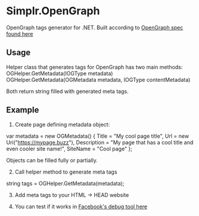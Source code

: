 # Simplr.OpenGraph

OpenGraph tags generator for .NET. Built according to [OpenGraph spec found here](http://ogp.me/)

## Usage

Helper class that generates tags for OpenGraph has two main methods:
OGHelper.GetMetadata<T>(IOGType<T> metadata)
OGHelper.GetMetadata<T>(OGMetadata metadata, IOGType<T> contentMetadata)

Both return string filled with generated meta tags.

## Example

1. Create page defining metadata object:

var metadata = new OGMetadata() {
    Title = "My cool page title",
    Url = new Uri("https://mypage.buzz"),
    Description = "My page that has a cool title and even cooler site name!",
    SiteName = "Cool page"
};

Objects can be filled fully or partially.

2. Call helper method to generate meta tags

string tags = OGHelper.GetMetadata(metadata);

3. Add meta tags to your HTML -> HEAD website

4. You can test if it works in [Facebook's debug tool here](https://developers.facebook.com/tools/debug/og/object/)